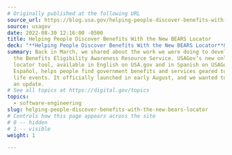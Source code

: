 ```yaml
---
# Originally published at the following URL
source_url: https://blog.usa.gov/helping-people-discover-benefits-with-the-new-bears-locator
source: usagov
date: 2022-08-30 12:16:00 -0500
title: Helping People Discover Benefits With the New BEARS Locator
deck: "**Helping People Discover Benefits With the New BEARS Locator**&mdash;Back in March, we shared about the work we were doing to develop BEARS, the Benefits Eligibility Awareness Resource Service. USAGov’s new online locator tool, available in English on USA.gov and in Spanish on USAGov en Español, helps people find government benefits and services geared to major life events. It officially launched in early August, and we wanted to give you an update."
summary: Back in March, we shared about the work we were doing to develop BEARS,
  the Benefits Eligibility Awareness Resource Service. USAGov’s new online
  locator tool, available in English on USA.gov and in Spanish on USAGov en
  Español, helps people find government benefits and services geared to major
  life events. It officially launched in early August, and we wanted to give you
  an update.
# See all topics at https://digital.gov/topics
topics:
  - software-engineering
slug: helping-people-discover-benefits-with-the-new-bears-locator
# Controls how this page appears across the site
# 0 -- hidden
# 1 -- visible
weight: 1

---
```

